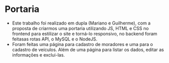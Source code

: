 # Portaria

- Este trabalho foi realizado em dupla (Mariano e Guilherme), com a proposta de criarmos uma portaria utilizando JS, HTML e CSS no frontend para estilizar o site e torná-lo responsivo, no backend foram feitasas rotas API, o MySQL e o NodeJS.
- Foram feitas uma página para cadastro de moradores e uma para o cadastro de veículos. Além de uma página para listar os dados, editar as informações e exclui-las.
